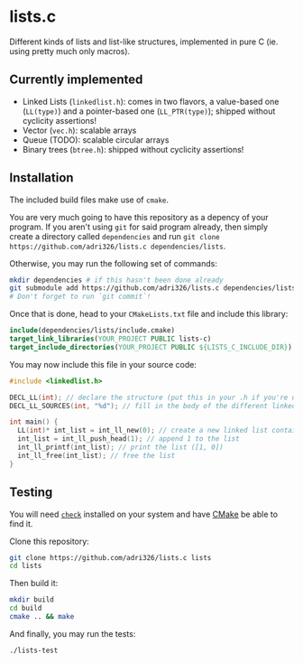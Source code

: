 # lists.c

Different kinds of lists and list-like structures, implemented in pure C (ie. using pretty much only macros).

## Currently implemented

- Linked Lists (`linkedlist.h`): comes in two flavors, a value-based one (`LL(type)`) and a pointer-based one (`LL_PTR(type)`); shipped without cyclicity assertions!
- Vector (`vec.h`): scalable arrays
- Queue (TODO): scalable circular arrays
- Binary trees (`btree.h`): shipped without cyclicity assertions!

## Installation

The included build files make use of `cmake`.

You are very much going to have this repository as a depency of your program.
If you aren't using `git` for said program already, then simply create a directory called `dependencies` and run `git clone https://github.com/adri326/lists.c dependencies/lists`.

Otherwise, you may run the following set of commands:

```sh
mkdir dependencies # if this hasn't been done already
git submodule add https://github.com/adri326/lists.c dependencies/lists
# Don't forget to run `git commit`!
```

Once that is done, head to your `CMakeLists.txt` file and include this library:

```cmake
include(dependencies/lists/include.cmake)
target_link_libraries(YOUR_PROJECT PUBLIC lists-c)
target_include_directories(YOUR_PROJECT PUBLIC ${LISTS_C_INCLUDE_DIR})
```

You may now include this file in your source code:

```c
#include <linkedlist.h>

DECL_LL(int); // declare the structure (put this in your .h if you're using this structure as a return value or argument or if you are using the structure across files)
DECL_LL_SOURCES(int, "%d"); // fill in the body of the different linked list-related functions

int main() {
  LL(int)* int_list = int_ll_new(0); // create a new linked list containing [0]
  int_list = int_ll_push_head(1); // append 1 to the list
  int_ll_printf(int_list); // print the list ([1, 0])
  int_ll_free(int_list); // free the list
}
```

## Testing

You will need [`check`](https://libcheck.github.io/check/) installed on your system and have [CMake](https://cmake.org/) be able to find it.

Clone this repository:

```sh
git clone https://github.com/adri326/lists.c lists
cd lists
```

Then build it:

```sh
mkdir build
cd build
cmake .. && make
```

And finally, you may run the tests:

```
./lists-test
```

